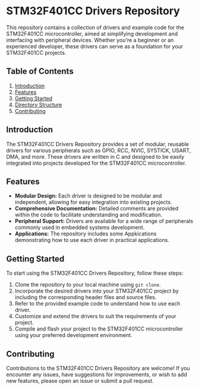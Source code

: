 # STM32F401CC Drivers Repository

This repository contains a collection of drivers and example code for the STM32F401CC microcontroller, aimed at simplifying development and interfacing with peripheral devices. Whether you're a beginner or an experienced developer, these drivers can serve as a foundation for your STM32F401CC projects.

## Table of Contents

1. [Introduction](#introduction)
2. [Features](#features)
3. [Getting Started](#getting-started)
4. [Directory Structure](#directory-structure)
5. [Contributing](#contributing)

## Introduction

The STM32F401CC Drivers Repository provides a set of modular, reusable drivers for various peripherals such as GPIO, RCC, NVIC, SYSTICK, USART, DMA, and more. These drivers are written in C and designed to be easily integrated into projects developed for the STM32F401CC microcontroller.

## Features

- **Modular Design:** Each driver is designed to be modular and independent, allowing for easy integration into existing projects.
- **Comprehensive Documentation:** Detailed comments are provided within the code to facilitate understanding and modification.
- **Peripheral Support:** Drivers are available for a wide range of peripherals commonly used in embedded systems development.
- **Applications:** The repository includes some Appkications demonstrating how to use each driver in practical applications.

## Getting Started

To start using the STM32F401CC Drivers Repository, follow these steps:

1. Clone the repository to your local machine using `git clone`.
2. Incorporate the desired drivers into your STM32F401CC project by including the corresponding header files and source files.
3. Refer to the provided example code to understand how to use each driver.
4. Customize and extend the drivers to suit the requirements of your project.
5. Compile and flash your project to the STM32F401CC microcontroller using your preferred development environment.


## Contributing

Contributions to the STM32F401CC Drivers Repository are welcome! If you encounter any issues, have suggestions for improvements, or wish to add new features, please open an issue or submit a pull request.


